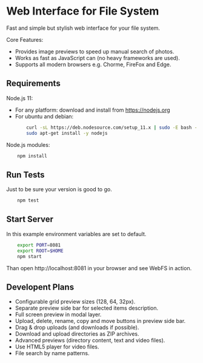 # Web Interface for File System

Fast and simple but stylish web interface for your file system.

Core Features:

- Provides image previews to speed up manual search of photos.
- Works as fast as JavaScript can (no heavy frameworks are used).
- Supports all modern browsers e.g. Chorme, FireFox and Edge.

## Requirements

Node.js 11:

- For any platform: download and install from https://nodejs.org
- For ubuntu and debian:
    ```bash
        curl -sL https://deb.nodesource.com/setup_11.x | sudo -E bash -
        sudo apt-get install -y nodejs
    ```

Node.js modules:

```bash
    npm install
```

## Run Tests

Just to be sure your version is good to go.

```bash
    npm test
```

## Start Server

In this example environment variables are set to default.

```bash
    export PORT=8081
    export ROOT=$HOME
    npm start
```

Than open http://localhost:8081 in your browser and see WebFS in action.

## Developent Plans

- Configurable grid preview sizes (128, 64, 32px).
- Separate preview side bar for selected items description.
- Full screen preview in modal layer.
- Upload, delete, rename, copy and move buttons in preview side bar.
- Drag & drop uploads (and downloads if possible).
- Download and upload directories as ZIP archives.
- Advanced previews (directory content, text and video files).
- Use HTML5 player for video files.
- File search by name patterns.
